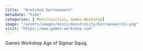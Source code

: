 ```yaml
---
title:  "Wretched Sorrowsworn"
metadate: "hide"
categories: [ Monstrocities, Games-Workshop]
image: "/assets/images/minis/monstrosity/Sorrowsworn11.png"
visit: "https://www.games-workshop.com"
---
```

Games Workshop Age of Sigmar Squig.